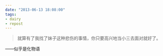 ```yaml
---
date: "2013-06-13 18:08:00"
tags:
- dairy
- repost
---
```

> 就算有了我找了妹子这种悲伤的事情，你只要高兴地当小三去面对就好了。

——似乎是化物语